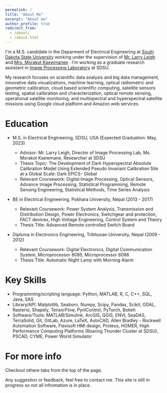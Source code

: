```yaml
---
permalink: /
title: "About Me"
excerpt: "About me"
author_profile: true
redirect_from: 
  - /about/
  - /about.html
---
```


I'm a M.S. candidate in the Deparment of Electrical Engineering at [South Dakota State University](https://www.sdstate.edu/) working under the supervision of [Mr. Larry Leigh](https://www.sdstate.edu/directory/larry-leigh) and [Mrs. Morakot Kaewmanee](https://www.sdstate.edu/directory/morakot-kaewmanee) . I'm working as a  graduate research assistant in [Image Processing Laboratory](https://www.sdstate.edu/electrical-engineering-and-computer-science/image-processing-lab) at SDSU. 

My research focuses on scientific data analysis and big data management, innovative data visualizations, machine learning, optical radiometric and geometric calibration, cloud based scientific computing, satellite sensors testing, spatial calibration and characterization, optical remote sensing, operational satellite monitoring, and multispectral and hyperspectral satellite missions using Google cloud platform and Amazon web services.


Education
======
* M.S. in Electrical Engineering, SDSU, USA (Expected Graduation: May, 2023)
  * Advisor: Mr. Larry Leigh, Director of Image Processing Lab, Ms. Morakot Kaewmane, Researcher at SDSU
  * Thesis Topic: The Development of Dark Hyperspectral Absolute Calibration Model Using Extended Pseudo Invariant Calibration Site at a Global Scale: Dark EPICS-                       Global
  * Relevant Coursework: Digital Image Processing, Optical Sensors, Advance Image Processing, Statistical Programming, Remote Sensing Engineering, Statistical Methods,                          Time Series Analysis

* BE in Electrical Engineering, Pokhara University, Nepal (2013 - 2017)
  * Relevant Coursework: Power System Analysis, Transmission and Distribution Design, Power Electronics, Switchgear and protection, FACT devices, High Voltage                                  Engineering, Control System and Theory
  * Thesis Title: Advanced Remote controlled Switch Board
  
* Diploma in Electronics Engineering, Tribhuvan University, Nepal (2009 - 2012)
  * Relevant Coursework: Digital Electronics, Digital Communication System, Microprocessor 8085, Microprocessor 8086
  * Thesis Title: Automatic Night Lamp with Morning Alarm 
  
Key Skills
======
* Programming/scripting language: Python, MATLAB, R, C, C++, SQL, Java, SAS
* Library/API: Matplotlib, Seaborn, Numpy, Scipy, Pandas, Scikit, GDAL, Rasterio, Shapely, TensorFlow, PynlControl, PyTorch, Bokeh
* Software/Tools: MATLAB/Simulink, ArcGIS, QGIS, ENVI, SeaDAS, TerraSolid, Git, GitLab, Azure, LaTeX, AutoCAD, Allen Bradley - Rockwell Automation Software, Flexisoft HMI design, Proteus, HOMER, High Performance  Computing Platforms (Roaring Thunder Cluster at SDSU), PSCAD, CYME, Power World Simulator



For more info
======
Checkout othere tabs from the top of the page. 

Any suggestion or feedback, feel free to contact me. This site is still in progress so not all infromation is in place.



